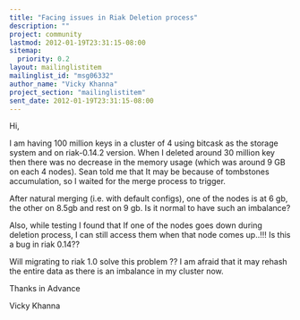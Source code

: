 ```yaml
---
title: "Facing issues in Riak Deletion process"
description: ""
project: community
lastmod: 2012-01-19T23:31:15-08:00
sitemap:
  priority: 0.2
layout: mailinglistitem
mailinglist_id: "msg06332"
author_name: "Vicky Khanna"
project_section: "mailinglistitem"
sent_date: 2012-01-19T23:31:15-08:00
---
```



Hi,

I am having 100 million keys in a cluster of 4 using bitcask as the storage 
system and on riak-0.14.2 version.
When I deleted around 30 million key then there was no decrease in the memory 
usage (which was around 9 GB on each 4 nodes).
Sean told me that It may be because of tombstones accumulation, so I waited for 
the merge process to trigger.

After natural merging (i.e. with default configs), one of the nodes is at 6 gb, 
the other on 8.5gb and rest on 9 gb.
Is it normal to have such an imbalance?

Also, while testing I found that If one of the nodes goes down during deletion 
process, I can still access them when that node comes up..!!!
Is this a bug in riak 0.14??

Will migrating to riak 1.0 solve this problem ?? I am afraid that it may rehash 
the entire data as there is an imbalance in my cluster now.

Thanks in Advance

Vicky Khanna

